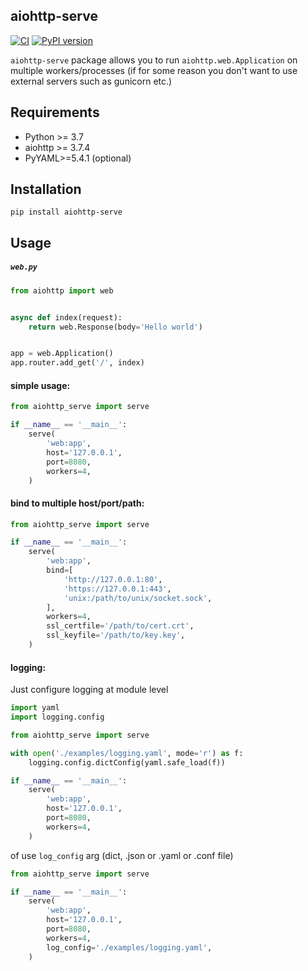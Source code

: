 ## aiohttp-serve

[![CI](https://github.com/romis2012/aiohttp-serve/actions/workflows/ci.yml/badge.svg)](https://github.com/romis2012/aiohttp-serve/actions/workflows/ci.yml)
[![PyPI version](https://badge.fury.io/py/aiohttp-serve.svg)](https://pypi.python.org/pypi/aiohttp-serve)

`aiohttp-serve` package allows you to run `aiohttp.web.Application` on multiple workers/processes 
(if for some reason you don't want to use external servers such as gunicorn etc.)

## Requirements
- Python >= 3.7
- aiohttp >= 3.7.4
- PyYAML>=5.4.1 (optional)

## Installation
```
pip install aiohttp-serve
```

## Usage

<h5><code>web.py</code></h5>

```python
from aiohttp import web


async def index(request):
    return web.Response(body='Hello world')


app = web.Application()
app.router.add_get('/', index)
```

#### simple usage:

```python
from aiohttp_serve import serve

if __name__ == '__main__':
    serve(
        'web:app',
        host='127.0.0.1',
        port=8080,
        workers=4,
    )
```

#### bind to multiple host/port/path:

```python
from aiohttp_serve import serve

if __name__ == '__main__':
    serve(
        'web:app',
        bind=[
            'http://127.0.0.1:80',
            'https://127.0.0.1:443',
            'unix:/path/to/unix/socket.sock',
        ],
        workers=4,
        ssl_certfile='/path/to/cert.crt',
        ssl_keyfile='/path/to/key.key',
    )
```

#### logging:

Just configure logging at module level

```python
import yaml
import logging.config

from aiohttp_serve import serve

with open('./examples/logging.yaml', mode='r') as f:
    logging.config.dictConfig(yaml.safe_load(f))

if __name__ == '__main__':
    serve(
        'web:app',
        host='127.0.0.1',
        port=8080,
        workers=4,
    )
```

of use `log_config` arg (dict, .json or .yaml or .conf file)

```python
from aiohttp_serve import serve

if __name__ == '__main__':
    serve(
        'web:app',
        host='127.0.0.1',
        port=8080,
        workers=4,
        log_config='./examples/logging.yaml',
    )
```